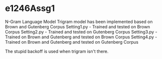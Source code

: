 # e1246Assg1
N-Gram Language Model
Trigram model has been implemented based on Brown and Gutenberg Corpus
Setting1.py - Trained and tested on Brown Corpus
Setting2.py - Trained and tested on Gutenberg Corpus
Setting3.py - Trained on Brown and Gutenberg and tested on Brown Corpus
Setting4.py - Trained on Brown and Gutenberg and tested on Gutenberg Corpus

The stupid backoff is used when trigram isn't there. 
